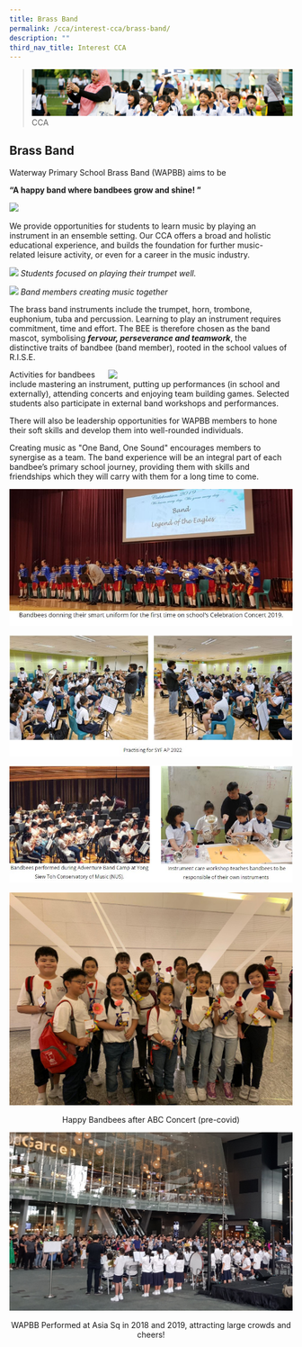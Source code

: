 ```yaml
---
title: Brass Band
permalink: /cca/interest-cca/brass-band/
description: ""
third_nav_title: Interest CCA
---
```

>![](/images/CCA/CCA_02.jpg)
>CCA


## Brass Band

Waterway Primary School Brass Band (WAPBB) aims to be


**“A happy band where bandbees grow and shine! ”**

![](/images/CCA/Brass%20Band%201.jpg)


We provide opportunities for students to learn music by playing an instrument in an ensemble setting. Our CCA offers a broad and holistic educational experience, and builds the foundation for further music-related leisure activity, or even for a career in the music industry.

![](/images/CCA/Brass%20Band%202.jpg)
_Students focused on playing their trumpet well._

![](/images/CCA/Brass%20Band%203.jpg)
_Band members creating music together_


The brass band instruments include the trumpet, horn, trombone, euphonium, tuba and percussion. Learning to play an instrument requires commitment, time and effort. The BEE is therefore chosen as the band mascot, symbolising **_fervour, perseverance and teamwork_**, the distinctive traits of bandbee (band member), rooted in the school values of R.I.S.E.

<img src="/images/CCA/Brass%20Band%204.jpg" style="width:65%;margin-left:15px;" align = "right">




Activities for bandbees include mastering an instrument, putting up performances (in school and externally), attending concerts and enjoying team building games. Selected students also participate in external band workshops and performances.

There will also be leadership opportunities for WAPBB members to hone their soft skills and develop them into well-rounded individuals.


Creating music as "One Band, One Sound" encourages members to synergise as a team. The band experience will be an integral part of each bandbee’s primary school journey, providing them with skills and friendships which they will carry with them for a long time to come.

![](/images/CCA/Brass%20Band%205.jpg)

![](/images/CCA/Brass%20Band%206.jpg)

![](/images/CCA/Brass%20Band%207.jpg)

![](/images/CCA/Brass%20Band%208.jpeg)
<center>Happy Bandbees after ABC Concert (pre-covid)</center>	


![](/images/CCA/Brass%20Band%209.jpg)
<center>WAPBB Performed at Asia Sq in 2018 and 2019, attracting large crowds and cheers!</center>

